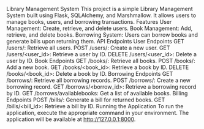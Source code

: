 Library Management System
This project is a simple Library Management System built using Flask, SQLAlchemy, and Marshmallow. It allows users to manage books, users, and borrowing transactions.
Features
User Management: Create, retrieve, and delete users.
Book Management: Add, retrieve, and delete books.
Borrowing System: Users can borrow books and generate bills upon returning them.
API Endpoints
User Endpoints
GET /users/: Retrieve all users.
POST /users/: Create a new user.
GET /users/<user_id>: Retrieve a user by ID.
DELETE /users/<user_id>: Delete a user by ID.
Book Endpoints
GET /books/: Retrieve all books.
POST /books/: Add a new book.
GET /books/<book_id>: Retrieve a book by ID.
DELETE /books/<book_id>: Delete a book by ID.
Borrowing Endpoints
GET /borrows/: Retrieve all borrowing records.
POST /borrows/: Create a new borrowing record.
GET /borrows/<borrow_id>: Retrieve a borrowing record by ID.
GET /borrows/availablebooks: Get a list of available books.
Billing Endpoints
POST /bills/: Generate a bill for returned books.
GET /bills/<bill_id>: Retrieve a bill by ID.
Running the Application
To run the application, execute the appropriate command in your environment. The application will be available at http://127.0.0.1:8000.